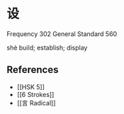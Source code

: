 # 设
Frequency 302
General Standard 560

shè
build; establish; display

## References
- [[HSK 5]]
- [[6 Strokes]]
- [[言 Radical]]